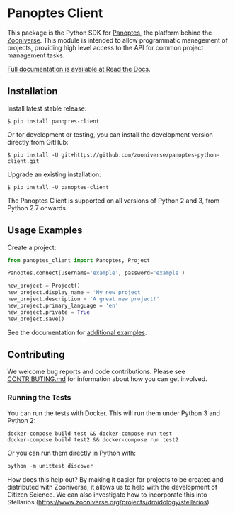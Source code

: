 # Panoptes Client

This package is the Python SDK for
[Panoptes](https://github.com/zooniverse/Panoptes), the platform behind the
[Zooniverse](https://www.zooniverse.org/). This module is intended to allow
programmatic management of projects, providing high level access to the API for
common project management tasks.

[Full documentation is available at Read the
Docs](http://panoptes-python-client.readthedocs.io/).

## Installation

Install latest stable release:

```
$ pip install panoptes-client
```

Or for development or testing, you can install the development version directly
from GitHub:

```
$ pip install -U git+https://github.com/zooniverse/panoptes-python-client.git
```

Upgrade an existing installation:

```
$ pip install -U panoptes-client
```

The Panoptes Client is supported on all versions of Python 2 and 3, from Python
2.7 onwards.

## Usage Examples

Create a project:

```python
from panoptes_client import Panoptes, Project

Panoptes.connect(username='example', password='example')

new_project = Project()
new_project.display_name = 'My new project'
new_project.description = 'A great new project!'
new_project.primary_language = 'en'
new_project.private = True
new_project.save()
```

See the documentation for [additional
examples](http://panoptes-python-client.readthedocs.io/en/latest/user_guide.html#usage-examples).

## Contributing

We welcome bug reports and code contributions. Please see
[CONTRIBUTING.md](https://github.com/zooniverse/panoptes-python-client/blob/master/CONTRIBUTING.md)
for information about how you can get involved.

### Running the Tests

You can run the tests with Docker. This will run them under Python 3 and Python
2:

```
docker-compose build test && docker-compose run test
docker-compose build test2 && docker-compose run test2
```

Or you can run them directly in Python with:

```python
python -m unittest discover
```

How does this help out?
By making it easier for projects to be created and distributed with Zooniverse, it allows us to help with the development of Citizen Science. We can also investigate how to incorporate this into Stellarios (https://www.zooniverse.org/projects/droidology/stellarios)
